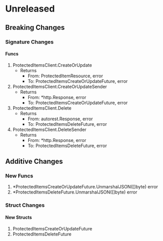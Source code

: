 # Unreleased

## Breaking Changes

### Signature Changes

#### Funcs

1. ProtectedItemsClient.CreateOrUpdate
	- Returns
		- From: ProtectedItemResource, error
		- To: ProtectedItemsCreateOrUpdateFuture, error
1. ProtectedItemsClient.CreateOrUpdateSender
	- Returns
		- From: *http.Response, error
		- To: ProtectedItemsCreateOrUpdateFuture, error
1. ProtectedItemsClient.Delete
	- Returns
		- From: autorest.Response, error
		- To: ProtectedItemsDeleteFuture, error
1. ProtectedItemsClient.DeleteSender
	- Returns
		- From: *http.Response, error
		- To: ProtectedItemsDeleteFuture, error

## Additive Changes

### New Funcs

1. *ProtectedItemsCreateOrUpdateFuture.UnmarshalJSON([]byte) error
1. *ProtectedItemsDeleteFuture.UnmarshalJSON([]byte) error

### Struct Changes

#### New Structs

1. ProtectedItemsCreateOrUpdateFuture
1. ProtectedItemsDeleteFuture
